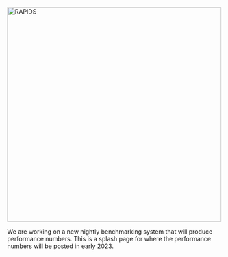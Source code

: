 
<a href="https://rapids.ai/">
<img src="https://www.publicdomainpictures.net/pictures/250000/velka/coming-soon.jpg"
alt="RAPIDS" width="500"></a>

We are working on a new nightly benchmarking system that will produce performance numbers.
This is a splash page for where the performance numbers will be posted in early 2023.
